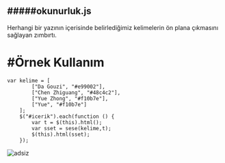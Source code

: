 #####okunurluk.js
---
Herhangi bir yazının içerisinde belirlediğimiz kelimelerin ön plana çıkmasını sağlayan zımbırtı.

#Örnek Kullanım
===

```
var kelime = [
		["Da Gouzi", "#e99002"],
		["Chen Zhiguang", "#48c4c2"],
		["Yue Zhong", "#f10b7e"],
		["Yue", "#f10b7e"]
	];
	$("#icerik").each(function () {
		var t = $(this).html();
		var sset = sese(kelime,t);
		$(this).html(sset);
	});
```
	
![adsiz](https://user-images.githubusercontent.com/22526767/29937414-1d781090-8e8e-11e7-8956-1e8244d18460.png)

